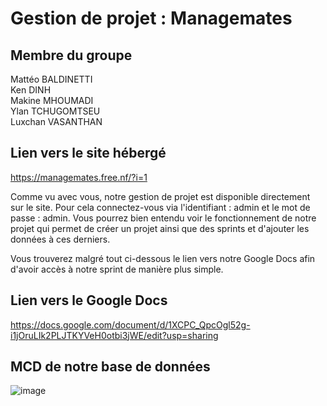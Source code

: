 # Gestion de projet : Managemates

## Membre du groupe
Mattéo BALDINETTI \
Ken DINH \
Makine MHOUMADI \
Ylan TCHUGOMTSEU \
Luxchan VASANTHAN

## Lien vers le site hébergé 
https://managemates.free.nf/?i=1

Comme vu avec vous, notre gestion de projet est disponible directement sur le site.
Pour cela connectez-vous via l'identifiant : admin et le mot de passe : admin.
Vous pourrez bien entendu voir le fonctionnement de notre projet qui permet de créer un projet ainsi que des sprints et d'ajouter les données à ces derniers.

Vous trouverez malgré tout ci-dessous le lien vers notre Google Docs afin d'avoir accès à notre sprint de manière plus simple.

## Lien vers le Google Docs

https://docs.google.com/document/d/1XCPC_QpcOgl52g-i1jOruLIk2PLJTKYVeH0otbi3jWE/edit?usp=sharing

## MCD de notre base de données

![image](https://github.com/user-attachments/assets/cf2c3e06-fa6a-4c96-8a2a-e8d3a739148a)
